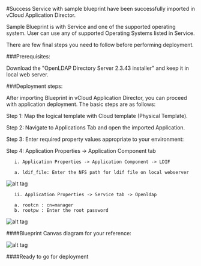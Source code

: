 #Success
Service with sample blueprint have been successfully imported in vCloud Application Director. 

Sample Blueprint is with Service and one of the supported operating system. User can use any of supported Operating Systems listed in Service. 

There are few final steps you need to follow before performing deployment.

###Prerequisites:

Download the "OpenLDAP Directory Server 2.3.43 installer" and keep it in local web server.

###Deployment steps:

After importing Blueprint in vCloud Application Director, you can proceed with application deployment. The basic steps are as follows:

Step 1: Map the logical template with Cloud template (Physical Template).

Step 2: Navigate to Applications Tab and open the imported Application.

Step 3: Enter required property values appropriate to your environment:

Step 4: Application Properties -> Application Component tab

       i. Application Properties -> Application Component -> LDIF

       a. ldif_file: Enter the NFS path for ldif file on local webserver    

![alt tag](https://raw.github.com/vmware-applicationdirector/solutions-import-beta/OpenLDAP-service-50/Openldap-App-window.jpg)

       ii. Application Properties -> Service tab -> Openldap 

       a. rootcn : cn=manager         
       b. rootpw : Enter the root password 
       
![alt tag](https://raw.github.com/vmware-applicationdirector/solutions-import-beta/OpenLDAP-service-50/Openldap-property-window.jpg)

####Blueprint Canvas diagram for your reference: 

![alt tag](https://raw.github.com/vmware-applicationdirector/solutions-import-beta/OpenLDAP-service-50/Blueprint.jpg)

####Ready to go for deployment








